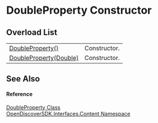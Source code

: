 # DoubleProperty Constructor


## Overload List
<table>
<tr>
<td><a href="613dc0a2-1b48-ef08-abda-c6285ae782ed">DoubleProperty()</a></td>
<td>Constructor.</td></tr>
<tr>
<td><a href="0213a011-e154-d551-76d0-c132ec5f6f59">DoubleProperty(Double)</a></td>
<td>Constructor.</td></tr>
</table>

## See Also


#### Reference
<a href="c1242da8-f9ef-6368-a9d1-e6a6748bd162">DoubleProperty Class</a>  
<a href="79f11d04-c275-b915-db5b-ab2227989555">OpenDiscoverSDK.Interfaces.Content Namespace</a>  
